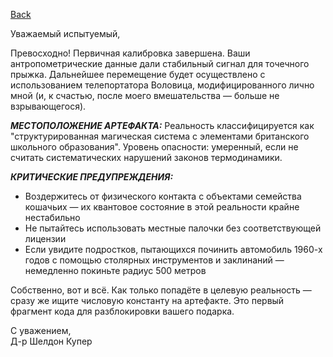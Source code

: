 [Back](README.md)

Уважаемый испытуемый,

Превосходно! Первичная калибровка завершена. Ваши антропометрические данные дали стабильный сигнал для точечного прыжка.
Дальнейшее перемещение будет осуществлено с использованием телепортатора Воловица, модифицированного лично мной (и, к счастью, после моего вмешательства — больше не взрывающегося).

***МЕСТОПОЛОЖЕНИЕ АРТЕФАКТА:***
Реальность классифицируется как "структурированная магическая система с элементами британского школьного образования". Уровень опасности: умеренный, если не считать систематических нарушений законов термодинамики.

***КРИТИЧЕСКИЕ ПРЕДУПРЕЖДЕНИЯ:***
- Воздержитесь от физического контакта с объектами семейства кошачьих — их квантовое состояние в этой реальности крайне нестабильно
- Не пытайтесь использовать местные палочки без соответствующей лицензии
- Если увидите подростков, пытающихся починить автомобиль 1960-х годов с помощью столярных инструментов и заклинаний — немедленно покиньте радиус 500 метров

Собственно, вот и всё. Как только попадёте в целевую реальность — сразу же ищите числовую константу на артефакте. Это первый фрагмент кода для разблокировки вашего подарка.

С уважением,  
Д-р Шелдон Купер





